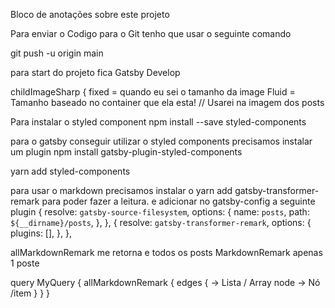 Bloco de anotações sobre este projeto

Para enviar o Codigo para o Git tenho que usar o seguinte comando

git push -u origin main

para start do projeto fica
Gatsby Develop

childImageSharp {
fixed = quando eu sei o tamanho da image
Fluid = Tamanho baseado no container que ela esta! // Usarei na imagem dos posts

Para instalar o styled component
npm install --save styled-components

para o gatsby conseguir utilizar o styled components precisamos instalar um plugin
npm install gatsby-plugin-styled-components

yarn add styled-components

para usar o markdown precisamos instalar o yarn add gatsby-transformer-remark para poder fazer a leitura.
e adicionar no gatsby-config a seguinte plugin
{
resolve: `gatsby-source-filesystem`,
options: {
name: `posts`,
path: `${__dirname}/posts`,
},
},
{
resolve: `gatsby-transformer-remark`,
options: {
plugins: [],
},
},

allMarkdownRemark me retorna e todos os posts
MarkdownRemark apenas 1 poste

query MyQuery {
allMarkdownRemark {
edges { -> Lista / Array
node -> Nó /item
}
}
}
